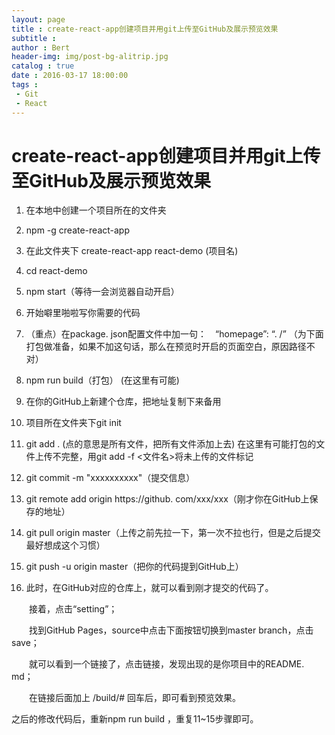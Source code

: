 ```yaml
---
layout: page
title : create-react-app创建项目并用git上传至GitHub及展示预览效果
subtitle : 
author : Bert
header-img: img/post-bg-alitrip.jpg
catalog : true
date : 2016-03-17 18:00:00
tags :
 - Git
 - React
---
```


# create-react-app创建项目并用git上传至GitHub及展示预览效果

1. 在本地中创建一个项目所在的文件夹

2. npm -g create-react-app

3. 在此文件夹下 create-react-app react-demo (项目名)

4. cd react-demo

5. npm start（等待一会浏览器自动开启）

6. 开始噼里啪啦写你需要的代码

7. （重点）在package. json配置文件中加一句：　“homepage”: “. /” （为下面打包做准备，如果不加这句话，那么在预览时开启的页面空白，原因路径不对）

8. npm run build（打包）
   (在这里有可能)

9. 在你的GitHub上新建个仓库，把地址复制下来备用

10. 项目所在文件夹下git init

11. git add .  (点的意思是所有文件，把所有文件添加上去)
    在这里有可能打包的文件上传不完整，用git add -f <文件名>将未上传的文件标记

12. git commit -m "xxxxxxxxxx"（提交信息）

13.  git remote add origin https://github. com/xxx/xxx（刚才你在GitHub上保存的地址）

14. git pull origin master（上传之前先拉一下，第一次不拉也行，但是之后提交最好想成这个习惯）

15. git push -u origin master（把你的代码提到GitHub上）

16. 此时，在GitHub对应的仓库上，就可以看到刚才提交的代码了。

　　接着，点击“setting”；

　　找到GitHub Pages，source中点击下面按钮切换到master branch，点击save；

　　就可以看到一个链接了，点击链接，发现出现的是你项目中的README. md；

　　在链接后面加上   /build/#    回车后，即可看到预览效果。 

之后的修改代码后，重新npm run build ，重复11~15步骤即可。

 